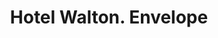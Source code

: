 ---
doi: 10.7916/D81V6S4J
date_other: '1908'
date_other_textual: '1908'
form: printed ephemera
genre:
- Envelopes
name:
- Hotel Walton
object_in_context_url: https://biggert.cul.columbia.edu/items/view/ave_biggert_01411
subject_hierarchical_geographic:
- Philadelphia, Pennsylvania, United States
subject_name:
- Hotel Walton
title: Hotel Walton. Envelope
sort_title: Hotel Walton. Envelope
call_number: ave_biggert_01411
coordinates:
- 40.00944444444445,-75.13333333333334
pid: ave_biggert_01411
identifiers: ave_biggert_01411
thumbnail: https://derivativo-3.library.columbia.edu/iiif/2/ldpd:344684/full/!256,256/0/native.jpg
permalink: "/items/ave_biggert_01411/"
layout: iiif-image-page
---